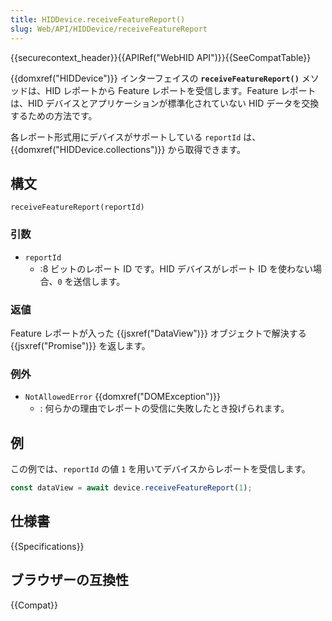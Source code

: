 ```yaml
---
title: HIDDevice.receiveFeatureReport()
slug: Web/API/HIDDevice/receiveFeatureReport
---
```


{{securecontext_header}}{{APIRef("WebHID API")}}{{SeeCompatTable}}

{{domxref("HIDDevice")}} インターフェイスの **`receiveFeatureReport()`** メソッドは、HID レポートから Feature レポートを受信します。Feature レポートは、HID デバイスとアプリケーションが標準化されていない HID データを交換するための方法です。

各レポート形式用にデバイスがサポートしている `reportId` は、{{domxref("HIDDevice.collections")}} から取得できます。

## 構文

```js-nolint
receiveFeatureReport(reportId)
```

### 引数

- `reportId`
  - :8 ビットのレポート ID です。HID デバイスがレポート ID を使わない場合、`0` を送信します。

### 返値

Feature レポートが入った {{jsxref("DataView")}} オブジェクトで解決する {{jsxref("Promise")}} を返します。

### 例外

- `NotAllowedError` {{domxref("DOMException")}}
  - : 何らかの理由でレポートの受信に失敗したとき投げられます。

## 例

この例では、`reportId` の値 `1` を用いてデバイスからレポートを受信します。

```js
const dataView = await device.receiveFeatureReport(1);
```

## 仕様書

{{Specifications}}

## ブラウザーの互換性

{{Compat}}
